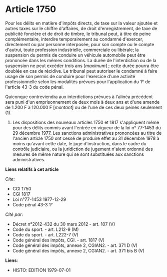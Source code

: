 # Article 1750

Pour les délits en matière d'impôts directs, de taxe sur la valeur ajoutée et autres taxes sur le chiffre d'affaires, de
droit d'enregistrement, de taxe de publicité foncière et de droit de timbre, le tribunal peut, à titre de peine
complémentaire, interdire temporairement au condamné d'exercer, directement ou par personne interposée, pour son compte ou le
compte d'autrui, toute profession industrielle, commerciale ou libérale; la suspension du permis de conduire un véhicule
automobile peut être prononcée dans les mêmes conditions. La durée de l'interdiction ou de la suspension ne peut excéder
trois ans [*maximum*] ; cette durée pourra être doublée en cas de récidive. Le tribunal peut autoriser le condamné à faire
usage de son permis de conduire pour l'exercice d'une activité professionnelle selon les modalités prévues pour l'application
du 1° de l'article 43-3 du code pénal.

Quiconque contreviendra aux interdictions prévues à l'alinéa précédent sera puni d'un emprisonnement de deux mois à deux ans
et d'une amende de 1.200 F à 120.000 F [*montant*] ou de l'une de ces deux peines seulement (1).

1)  Les dispositions des nouveaux articles 1750 et 1817 s'appliquent même pour des délits commis avant l'entrée en vigueur de
la loi n° 77-1453 du 29 décembre 1977. Les sanctions administratives prononcées au titre de l'ancien article 1750 ont cessé
de produire effet au 31 décembre 1978 à moins qu'avant cette date, le juge d'instruction, dans le cadre du contrôle
judiciaire, ou la juridiction de jugement n'aient ordonné des mesures de même nature qui se sont substituées aux sanctions
administratives.

**Liens relatifs à cet article**

_Cite_:

  - CGI 1750
  - CGI 1817
  - Loi n°77-1453 1977-12-29
  - Code pénal 43-3 1°

_Cité par_:

  - Décret n°2012-432 du 30 mars 2012 - art. 107 (V)
  - Code du sport. - art. L212-9 (M)
  - Code du sport. - art. L222-7 (V)
  - Code général des impôts, CGI. - art. 1817 (V)
  - Code général des impôts, annexe 2, CGIAN2. - art. 371 D (V)
  - Code général des impôts, annexe 2, CGIAN2. - art. 371 bis B (V)

**Liens**:

  - HISTO: EDITION 1979-07-01

